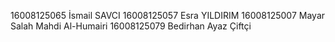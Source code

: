 16008125065 İsmail SAVCI
16008125057 Esra YILDIRIM
16008125007 Mayar Salah Mahdi Al-Humairi
16008125079 Bedirhan Ayaz Çiftçi
